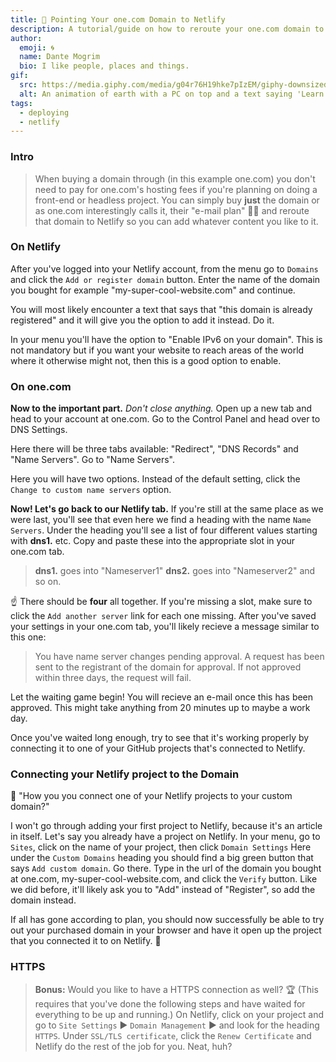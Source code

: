 ```yaml
---
title: 🦄 Pointing Your one.com Domain to Netlify
description: A tutorial/guide on how to reroute your one.com domain to Netlify.
author:
  emoji: 🌀
  name: Dante Mogrim
  bio: I like people, places and things.
gif:
  src: https://media.giphy.com/media/g04r76H19hke7pIzEM/giphy-downsized.gif
  alt: An animation of earth with a PC on top and a text saying 'Learn to use the Internet'.
tags:
  - deploying
  - netlify
---
```


### Intro
> When buying a domain through (in this example one.com) you don't need to pay for one.com's hosting fees if you're planning on doing a front-end or headless project.
You can simply buy **just** the domain or as one.com interestingly calls it, their "e-mail plan" 🤷‍♂️ and reroute that domain to Netlify so you can add whatever content you like to it.

### On Netlify
After you've logged into your Netlify account, from the menu go to `Domains` and click the `Add or register domain` button.
Enter the name of the domain you bought for example "my-super-cool-website.com" and continue.

You will most likely encounter a text that says that "this domain is already registered" and it will give you the option to add it instead. Do it.

In your menu you'll have the option to "Enable IPv6 on your domain". This is not mandatory but if you want your website to reach areas of the world where it otherwise might not, then this is a good option to enable.

### On one.com
**Now to the important part.**
*Don't close anything.* Open up a new tab and head to your account at one.com.
Go to the Control Panel and head over to DNS Settings.

Here there will be three tabs available: "Redirect", "DNS Records" and "Name Servers".
Go to "Name Servers".

Here you will have two options. Instead of the default setting, click the `Change to custom name servers` option.

**Now! Let's go back to our Netlify tab.**
If you're still at the same place as we were last, you'll see that even here we find a heading with the name `Name Servers`. 
Under the heading you'll see a list of four different values starting with **dns1.** etc.
Copy and paste these into the appropriate slot in your one.com tab.

> **dns1.** goes into "Nameserver1"
> **dns2.** goes into "Nameserver2" and so on.

☝ There should be **four** all together. If you're missing a slot, make sure to click the `Add another server` link for each one missing.
After you've saved your settings in your one.com tab, you'll likely recieve a message similar to this one:

> You have name server changes pending approval. A request has been sent to the registrant of the domain for approval. If not approved within three days, the request will fail.

Let the waiting game begin! You will recieve an e-mail once this has been approved.
This might take anything from 20 minutes up to maybe a work day.

Once you've waited long enough, try to see that it's working properly by connecting it to one of your GitHub projects that's connected to Netlify.

### Connecting your Netlify project to the Domain
🤔 "How you you connect one of your Netlify projects to your custom domain?"

I won't go through adding your first project to Netlify, because it's an article in itself.
Let's say you already have a project on Netlify. In your menu, go to `Sites`, click on the name of your project, then click `Domain Settings`
Here under the `Custom Domains` heading you should find a big green button that says `Add custom domain`. Go there.
Type in the url of the domain you bought at one.com, my-super-cool-website.com, and click the `Verify` button.
Like we did before, it'll likely ask you to "Add" instead of "Register", so add the domain instead.

If all has gone according to plan, you should now successfully be able to try out your purchased domain in your browser and have it open up the project that you connected it to on Netlify. 🥳

### HTTPS
> **Bonus:** Would you like to have a HTTPS connection as well? 🏆 (This requires that you've done the following steps and have waited for everything to be up and running.)
> On Netlify, click on your project and go to `Site Settings` ▶️ `Domain Management` ▶️ and look for the heading `HTTPS`.
Under `SSL/TLS certificate`, click the `Renew Certificate` and Netlify do the rest of the job for you. Neat, huh?
